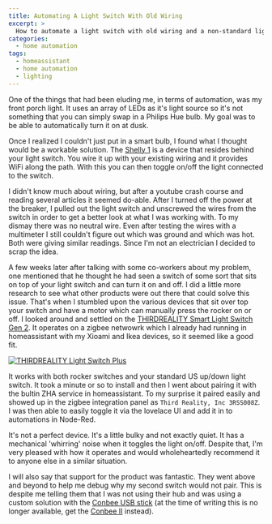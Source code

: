 ```yaml
---
title: Automating A Light Switch With Old Wiring
excerpt: >
  How to automate a light switch with old wiring and a non-standard light bulb.
categories:
  - home automation
tags:
  - homeassistant
  - home automation
  - lighting
---
```


One of the things that had been eluding me, in terms of automation, was my front
porch light.  It uses an array of LEDs as it's light source so it's not something
that you can simply swap in a Philips Hue bulb.  My goal was to be able to automatically
turn it on at dusk.

Once I realized I couldn't just put in a smart bulb, I found what I thought would
be a workable solution.  The [Shelly 1](https://www.amazon.com/SHELLY-Wireless-Automation-Android-Application/dp/B07G33LNDY)
is a device that resides behind your light switch.  You wire it up with your
existing wiring and it provides WiFi along the path.  With this you can then
toggle on/off the light connected to the switch.

I didn't know much about wiring, but after a youtube crash course and reading
several articles it seemed do-able.  After I turned off the power at the breaker,
I pulled out the light switch and unscrewed the wires from the switch in order
to get a better look at what I was working with.  To my dismay there was no neutral
wire.  Even after testing the wires with a multimeter I still couldn't figure out
which was ground and which was hot.  Both were giving similar readings.  Since
I'm not an electrician I decided to scrap the idea.

A few weeks later after talking with some co-workers about my problem, one mentioned that he thought
he had seen a switch of some sort that sits on top of your light switch and can
turn it on and off.  I did a little more research to see what other products
were out there that could solve this issue.  That's when I stumbled upon the various
devices that sit over top your switch and have a motor which can manually press
the rocker on or off.  I looked around and settled on the [THIRDREALITY Smart Light Switch Gen 2](https://www.amazon.com/RealitySwitch-Plus-RealityAdapter-included-assistants/dp/B07K3TRG6W).
It operates on a zigbee netwowrk which I already had running in homeassistant
with my Xioami and Ikea devices, so it seemed like a good fit.

[![THIRDREALITY Light Switch Plus](/assets/images/0002_thirdreality.jpg)](/assets/images/0002_thirdreality.jpg)

It works with both rocker switches and your standard US up/down light switch.
It took a minute or so to install and then I went about pairing it with the bultin
ZHA service in homeassistant.  To my surprise it paired easily and showed up in
the zigbee integration panel as `Third Reality, Inc 3RSS008Z`.  I was then able
to easily toggle it via the lovelace UI and add it in to automations in Node-Red.

It's not a perfect device.  It's a little bulky and not exactly quiet.  It has a 
mechanical 'whirring' noise when it toggles the light on/off.  Despite that, I'm
very pleased with how it operates and would wholeheartedly recommend it to anyone else in a similar
situation. 

I will also say that support for the product was fantastic. They
went above and beyond to help me debug why my second switch would not pair.  This
is despite me telling them that I was not using their hub and was using a custom
solution with the [Conbee USB stick](https://www.amazon.com/CONBEE-INTELLIGENT-ZIGBEE-GATEW-Pack/dp/B07MYV4FHW/ref=sr_1_1?keywords=conbee+usb&qid=1561342746&s=hi&sr=1-1) (at the time of writing this is no
longer available, get the [Conbee II](https://shop.dresden-elektronik.de/conbee-2.html?___store=english&___from_store=deutsch) instead).
